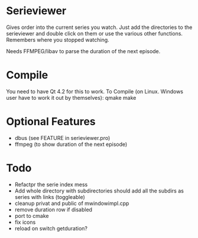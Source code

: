 Serieviewer
==========================
Gives order into the current series you watch. Just add the directories to the serieviewer and double click on them
or use the various other functions. Remembers where you stopped watching.

Needs FFMPEG/libav to parse the duration of the next episode.

Compile
==========================
You need to have Qt 4.2 for this to work.
To Compile (on Linux. Windows user have to work it out by themselves):
qmake
make

Optional Features
==========================
- dbus (see FEATURE in serieviewer.pro)
- ffmpeg (to show duration of the next episode)

Todo
==========================
- Refactpr the serie index mess
- Add whole directory with subdirectories should add all the subdirs as series with links (toggleable)
- cleanup privat and public of mwindowimpl.cpp
- remove duration row if disabled
- port to cmake
- fix icons
- reload on switch getduration?